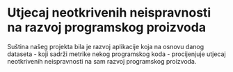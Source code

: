 # Utjecaj neotkrivenih neispravnosti na razvoj programskog proizvoda
Suština našeg projekta bila je razvoj aplikacije koja na osnovu danog dataseta - koji sadrži metrike nekog programskog koda - procijenjuje utjecaj neotkrivenih neispravnosti na sam razvoj programskog proizvoda.


